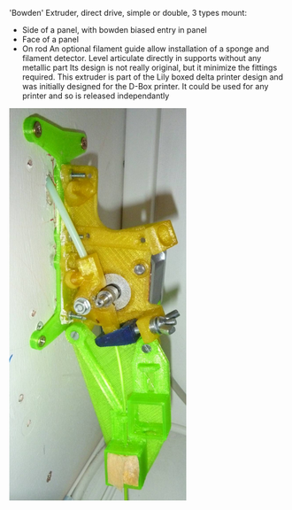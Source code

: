 'Bowden' Extruder, direct drive, simple or double, 3 types mount:
* Side of a panel, with bowden biased entry in panel
* Face of a panel
* On rod
An optional filament guide allow installation of a sponge and filament detector.
Level articulate directly in supports without any metallic part
Its design is not really original, but it minimize the fittings required.
This extruder is part of the Lily boxed delta printer design and was initially designed for the D-Box printer.
It could be used for any printer and so is released independantly

<img src="Photos/Extruder_on_antivib_P1050488.jpg" width="320">
